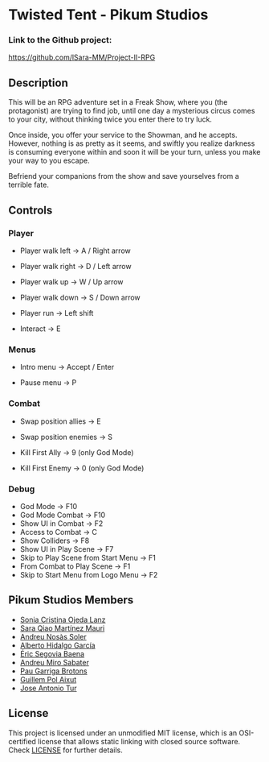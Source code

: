 # Twisted Tent - Pikum Studios

### Link to the Github project:
https://github.com/lSara-MM/Project-II-RPG

## Description

This will be an RPG adventure set in a Freak Show, where you (the protagonist) are trying to find job, until one day a mysterious circus comes to your city, without thinking twice you enter there to try luck. 

Once inside, you offer your service to the Showman, and he accepts.
However, nothing is as pretty as it seems, and swiftly you realize darkness is consuming everyone within and soon it will be your turn, unless you make your way to you escape.

Befriend your companions from the show and save yourselves from a terrible fate.

## Controls

### Player

* Player walk left -> A / Right arrow

* Player walk right -> D / Left arrow

* Player walk up -> W / Up arrow

* Player walk down -> S / Down arrow

* Player run -> Left shift

* Interact -> E 

### Menus

* Intro menu -> Accept / Enter

* Pause menu -> P

### Combat

* Swap position allies -> E

* Swap position enemies -> S

* Kill First Ally -> 9 (only God Mode)

* Kill First Enemy -> 0 (only God Mode)

### Debug

* God Mode -> F10
* God Mode Combat -> F10
* Show UI in Combat -> F2
* Access to Combat -> C
* Show Colliders -> F8
* Show UI in Play Scene -> F7
* Skip to Play Scene from Start Menu -> F1
* From Combat to Play Scene -> F1
* Skip to Start Menu from Logo Menu -> F2

## Pikum Studios Members

* [Sonia Cristina Ojeda Lanz](https://github.com/SoniaOL) 
* [Sara Qiao Martínez Mauri](https://github.com/lSara-MM)
* [Andreu Nosàs Soler](https://github.com/AndyCubico)
* [Alberto Hidalgo García](https://github.com/TheimerTR)
* [Éric Segovia Baena](https://github.com/Icefenix7198)
* [Andreu Miro Sabater](https://github.com/AndreuMiroSabate)
* [Pau Garriga Brotons](https://github.com/DonnoNonno)
* [Guillem Pol Aixut](https://github.com/GuillemAixut)
* [Jose Antonio Tur](https://github.com/flishflash)


## License

This project is licensed under an unmodified MIT license, which is an OSI-certified license that allows static linking with closed source software. Check [LICENSE](LICENSE) for further details.
